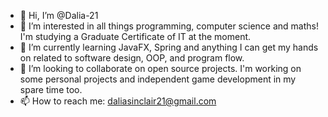 - 👋 Hi, I’m @Dalia-21
- 👀 I’m interested in all things programming, computer science and maths! I'm studying a Graduate Certificate of IT at the moment.
- 🌱 I’m currently learning JavaFX, Spring and anything I can get my hands on related to software design, OOP, and program flow.
- 💞️ I’m looking to collaborate on open source projects. I'm working on some personal projects and independent game development in my spare time too.
- 📫 How to reach me: daliasinclair21@gmail.com

<!---
Dalia-21/Dalia-21 is a ✨ special ✨ repository because its `README.md` (this file) appears on your GitHub profile.
You can click the Preview link to take a look at your changes.
--->
